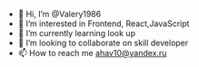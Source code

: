 - 👋 Hi, I’m @Valery1986
- 👀 I’m interested in Frontend, React,JavaScript
- 🌱 I’m currently learning look up
- 💞️ I’m looking to collaborate on skill developer
- 📫 How to reach me ahav10@yandex.ru

<!---
Valery1986/Valery1986 is a ✨ special ✨ repository because its `README.md` (this file) appears on your GitHub profile.
You can click the Preview link to take a look at your changes.
--->

